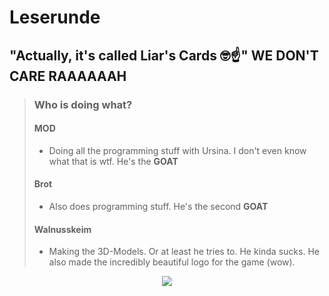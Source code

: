 # Leserunde
## "Actually, it's called Liar's Cards 🤓☝" WE DON'T CARE RAAAAAAH

> ### Who is doing what?
> #### MOD
> - Doing all the programming stuff with Ursina. I don't even know what that is wtf. He's the **GOAT**
> #### Brot
> - Also does programming stuff. He's the second **GOAT**
> #### Walnusskeim
> - Making the 3D-Models. Or at least he tries to. He kinda sucks. He also made the incredibly beautiful logo for the game (wow).

<p align="center">
<img src="https://i.ibb.co/vvqN0Dpp/Leserunde.png" />
</p>
